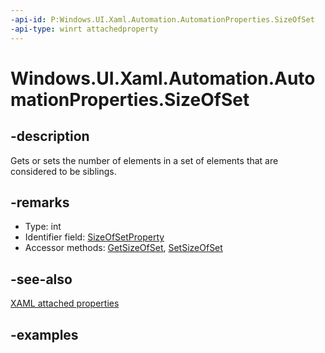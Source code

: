```yaml
---
-api-id: P:Windows.UI.Xaml.Automation.AutomationProperties.SizeOfSet
-api-type: winrt attachedproperty
---
```


# Windows.UI.Xaml.Automation.AutomationProperties.SizeOfSet

<!--
see GetSizeOfSet, and SetSizeOfSet
-->

## -description

Gets or sets the number of elements in a set of elements that are considered to be siblings.

## -remarks

<ul><li>Type: int</li><li>Identifier field: <a href="/uwp/api/windows.ui.xaml.automation.automationproperties.sizeofsetproperty">SizeOfSetProperty</a></li><li>Accessor methods: <a href="/uwp/api/windows.ui.xaml.automation.automationproperties.getsizeofset">GetSizeOfSet</a>, <a href="/uwp/api/windows.ui.xaml.automation.automationproperties.setsizeofset">SetSizeOfSet</a></li></ul>

## -see-also

[XAML attached properties](/windows/uwp/xaml-platform/attached-properties-overview)

## -examples


